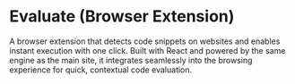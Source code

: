 # Evaluate (Browser Extension)

A browser extension that detects code snippets on websites and enables instant execution with one click. Built with React and powered by the same engine as the main site, it integrates seamlessly into the browsing experience for quick, contextual code evaluation.
